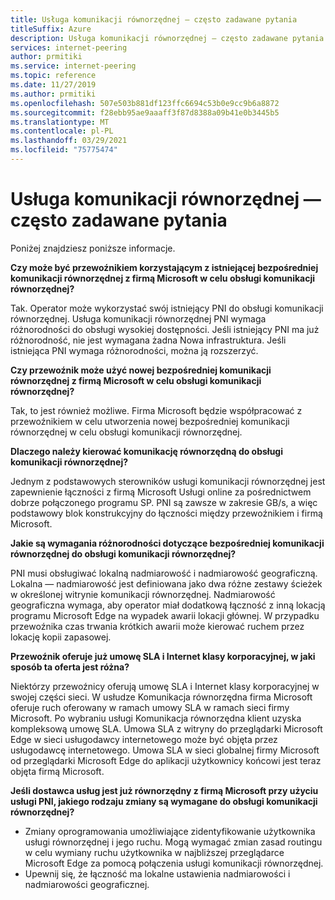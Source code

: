 ```yaml
---
title: Usługa komunikacji równorzędnej — często zadawane pytania
titleSuffix: Azure
description: Usługa komunikacji równorzędnej — często zadawane pytania
services: internet-peering
author: prmitiki
ms.service: internet-peering
ms.topic: reference
ms.date: 11/27/2019
ms.author: prmitiki
ms.openlocfilehash: 507e503b881df123ffc6694c53b0e9cc9b6a8872
ms.sourcegitcommit: f28ebb95ae9aaaff3f87d8388a09b41e0b3445b5
ms.translationtype: MT
ms.contentlocale: pl-PL
ms.lasthandoff: 03/29/2021
ms.locfileid: "75775474"
---
```

# <a name="peering-service---faqs"></a>Usługa komunikacji równorzędnej — często zadawane pytania

Poniżej znajdziesz poniższe informacje.

**Czy może być przewoźnikiem korzystającym z istniejącej bezpośredniej komunikacji równorzędnej z firmą Microsoft w celu obsługi komunikacji równorzędnej?**

Tak. Operator może wykorzystać swój istniejący PNI do obsługi komunikacji równorzędnej. Usługa komunikacji równorzędnej PNI wymaga różnorodności do obsługi wysokiej dostępności. Jeśli istniejący PNI ma już różnorodność, nie jest wymagana żadna Nowa infrastruktura. Jeśli istniejąca PNI wymaga różnorodności, można ją rozszerzyć.

**Czy przewoźnik może użyć nowej bezpośredniej komunikacji równorzędnej z firmą Microsoft w celu obsługi komunikacji równorzędnej?**

Tak, to jest również możliwe. Firma Microsoft będzie współpracować z przewoźnikiem w celu utworzenia nowej bezpośredniej komunikacji równorzędnej w celu obsługi komunikacji równorzędnej.  

**Dlaczego należy kierować komunikację równorzędną do obsługi komunikacji równorzędnej?**

Jednym z podstawowych sterowników usługi komunikacji równorzędnej jest zapewnienie łączności z firmą Microsoft Usługi online za pośrednictwem dobrze połączonego programu SP. PNI są zawsze w zakresie GB/s, a więc podstawowy blok konstrukcyjny do łączności między przewoźnikiem i firmą Microsoft.

**Jakie są wymagania różnorodności dotyczące bezpośredniej komunikacji równorzędnej do obsługi komunikacji równorzędnej?**

PNI musi obsługiwać lokalną nadmiarowość i nadmiarowość geograficzną. Lokalna — nadmiarowość jest definiowana jako dwa różne zestawy ścieżek w określonej witrynie komunikacji równorzędnej. Nadmiarowość geograficzna wymaga, aby operator miał dodatkową łączność z inną lokacją programu Microsoft Edge na wypadek awarii lokacji głównej. W przypadku przewoźnika czas trwania krótkich awarii może kierować ruchem przez lokację kopii zapasowej.

**Przewoźnik oferuje już umowę SLA i Internet klasy korporacyjnej, w jaki sposób ta oferta jest różna?**

Niektórzy przewoźnicy oferują umowę SLA i Internet klasy korporacyjnej w swojej części sieci. W usłudze Komunikacja równorzędna firma Microsoft oferuje ruch oferowany w ramach umowy SLA w ramach sieci firmy Microsoft. Po wybraniu usługi Komunikacja równorzędna klient uzyska kompleksową umowę SLA. Umowa SLA z witryny do przeglądarki Microsoft Edge w sieci usługodawcy internetowego może być objęta przez usługodawcę internetowego. Umowa SLA w sieci globalnej firmy Microsoft od przeglądarki Microsoft Edge do aplikacji użytkownicy końcowi jest teraz objęta firmą Microsoft.

**Jeśli dostawca usług jest już równorzędny z firmą Microsoft przy użyciu usługi PNI, jakiego rodzaju zmiany są wymagane do obsługi komunikacji równorzędnej?**

* Zmiany oprogramowania umożliwiające zidentyfikowanie użytkownika usługi równorzędnej i jego ruchu. Mogą wymagać zmian zasad routingu w celu wymiany ruchu użytkownika w najbliższej przeglądarce Microsoft Edge za pomocą połączenia usługi komunikacji równorzędnej.
* Upewnij się, że łączność ma lokalne ustawienia nadmiarowości i nadmiarowości geograficznej.
